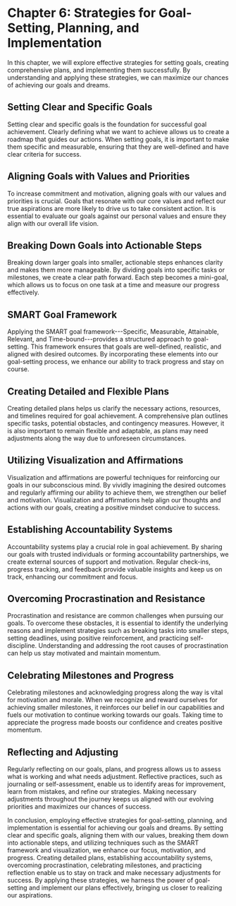 Chapter 6: Strategies for Goal-Setting, Planning, and Implementation
====================================================================

In this chapter, we will explore effective strategies for setting goals, creating comprehensive plans, and implementing them successfully. By understanding and applying these strategies, we can maximize our chances of achieving our goals and dreams.

Setting Clear and Specific Goals
--------------------------------

Setting clear and specific goals is the foundation for successful goal achievement. Clearly defining what we want to achieve allows us to create a roadmap that guides our actions. When setting goals, it is important to make them specific and measurable, ensuring that they are well-defined and have clear criteria for success.

Aligning Goals with Values and Priorities
-----------------------------------------

To increase commitment and motivation, aligning goals with our values and priorities is crucial. Goals that resonate with our core values and reflect our true aspirations are more likely to drive us to take consistent action. It is essential to evaluate our goals against our personal values and ensure they align with our overall life vision.

Breaking Down Goals into Actionable Steps
-----------------------------------------

Breaking down larger goals into smaller, actionable steps enhances clarity and makes them more manageable. By dividing goals into specific tasks or milestones, we create a clear path forward. Each step becomes a mini-goal, which allows us to focus on one task at a time and measure our progress effectively.

SMART Goal Framework
--------------------

Applying the SMART goal framework---Specific, Measurable, Attainable, Relevant, and Time-bound---provides a structured approach to goal-setting. This framework ensures that goals are well-defined, realistic, and aligned with desired outcomes. By incorporating these elements into our goal-setting process, we enhance our ability to track progress and stay on course.

Creating Detailed and Flexible Plans
------------------------------------

Creating detailed plans helps us clarify the necessary actions, resources, and timelines required for goal achievement. A comprehensive plan outlines specific tasks, potential obstacles, and contingency measures. However, it is also important to remain flexible and adaptable, as plans may need adjustments along the way due to unforeseen circumstances.

Utilizing Visualization and Affirmations
----------------------------------------

Visualization and affirmations are powerful techniques for reinforcing our goals in our subconscious mind. By vividly imagining the desired outcomes and regularly affirming our ability to achieve them, we strengthen our belief and motivation. Visualization and affirmations help align our thoughts and actions with our goals, creating a positive mindset conducive to success.

Establishing Accountability Systems
-----------------------------------

Accountability systems play a crucial role in goal achievement. By sharing our goals with trusted individuals or forming accountability partnerships, we create external sources of support and motivation. Regular check-ins, progress tracking, and feedback provide valuable insights and keep us on track, enhancing our commitment and focus.

Overcoming Procrastination and Resistance
-----------------------------------------

Procrastination and resistance are common challenges when pursuing our goals. To overcome these obstacles, it is essential to identify the underlying reasons and implement strategies such as breaking tasks into smaller steps, setting deadlines, using positive reinforcement, and practicing self-discipline. Understanding and addressing the root causes of procrastination can help us stay motivated and maintain momentum.

Celebrating Milestones and Progress
-----------------------------------

Celebrating milestones and acknowledging progress along the way is vital for motivation and morale. When we recognize and reward ourselves for achieving smaller milestones, it reinforces our belief in our capabilities and fuels our motivation to continue working towards our goals. Taking time to appreciate the progress made boosts our confidence and creates positive momentum.

Reflecting and Adjusting
------------------------

Regularly reflecting on our goals, plans, and progress allows us to assess what is working and what needs adjustment. Reflective practices, such as journaling or self-assessment, enable us to identify areas for improvement, learn from mistakes, and refine our strategies. Making necessary adjustments throughout the journey keeps us aligned with our evolving priorities and maximizes our chances of success.

In conclusion, employing effective strategies for goal-setting, planning, and implementation is essential for achieving our goals and dreams. By setting clear and specific goals, aligning them with our values, breaking them down into actionable steps, and utilizing techniques such as the SMART framework and visualization, we enhance our focus, motivation, and progress. Creating detailed plans, establishing accountability systems, overcoming procrastination, celebrating milestones, and practicing reflection enable us to stay on track and make necessary adjustments for success. By applying these strategies, we harness the power of goal-setting and implement our plans effectively, bringing us closer to realizing our aspirations.
